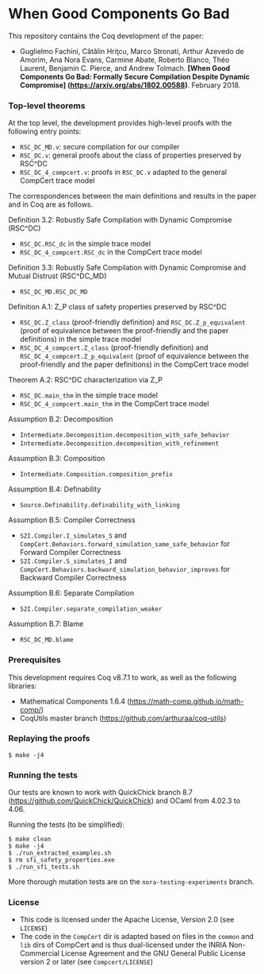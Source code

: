 # When Good Components Go Bad #

This repository contains the Coq development of the paper:
- Guglielmo Fachini, Cătălin Hriţcu, Marco Stronati, Arthur Azevedo de
  Amorim, Ana Nora Evans, Carmine Abate, Roberto Blanco, Théo Laurent,
  Benjamin C. Pierce, and Andrew Tolmach.
  **[When Good Components Go Bad: Formally Secure Compilation Despite
     Dynamic Compromise]
     (https://arxiv.org/abs/1802.00588)**. February 2018.

### Top-level theorems ###

At the top level, the development provides high-level proofs with the following
entry points:
- `RSC_DC_MD.v`: secure compilation for our compiler
- `RSC_DC.v`: general proofs about the class of properties preserved by RSC^DC
- `RSC_DC_4_compcert.v`: proofs in `RSC_DC.v` adapted to the general CompCert
  trace model

The correspondences between the main definitions and results in the paper and
in Coq are as follows.

Definition 3.2: Robustly Safe Compilation with Dynamic Compromise (RSC^DC)
- `RSC_DC.RSC_dc` in the simple trace model
- `RSC_DC_4_compcert.RSC_dc` in the CompCert trace model

Definition 3.3: Robustly Safe Compilation with Dynamic Compromise and Mutual
Distrust (RSC^DC_MD)
- `RSC_DC_MD.RSC_DC_MD`

Definition A.1: Z_P class of safety properties preserved by RSC^DC
- `RSC_DC.Z_class` (proof-friendly definition)
  and `RSC_DC.Z_p_equivalent`
  (proof of equivalence between the proof-friendly and the paper definitions)
  in the simple trace model
- `RSC_DC_4_compcert.Z_class` (proof-friendly definition)
  and `RSC_DC_4_compcert.Z_p_equivalent`
  (proof of equivalence between the proof-friendly and the paper definitions)
  in the CompCert trace model

Theorem A.2: RSC^DC characterization via Z_P
- `RSC_DC.main_thm` in the simple trace model
- `RSC_DC_4_compcert.main_thm` in the CompCert trace model

Assumption B.2: Decomposition
- `Intermediate.Decomposition.decomposition_with_safe_behavior`
- `Intermediate.Decomposition.decomposition_with_refinement`

Assumption B.3: Composition
- `Intermediate.Composition.composition_prefix`

Assumption B.4: Definability
- `Source.Definability.definability_with_linking`

Assumption B.5: Compiler Correctness
- `S2I.Compiler.I_simulates_S` and
  `CompCert.Behaviors.forward_simulation_same_safe_behavior`
  for Forward Compiler Correctness
- `S2I.Compiler.S_simulates_I` and
  `CompCert.Behaviors.backward_simulation_behavior_improves`
  for Backward Compiler Correctness

Assumption B.6: Separate Compilation
- `S2I.Compiler.separate_compilation_weaker`

Assumption B.7: Blame
- `RSC_DC_MD.blame`

### Prerequisites ###

This development requires Coq v8.7.1 to work, as well as the following libraries:
- Mathematical Components 1.6.4 (https://math-comp.github.io/math-comp/)
- CoqUtils master branch (https://github.com/arthuraa/coq-utils)

### Replaying the proofs ###

    $ make -j4

### Running the tests ###

Our tests are known to work with QuickChick branch 8.7
(https://github.com/QuickChick/QuickChick) and OCaml from 4.02.3 to 4.06.

Running the tests (to be simplified):

    $ make clean
    $ make -j4
    $ ./run_extracted_examples.sh
    $ rm sfi_safety_properties.exe
    $ ./run_sfi_tests.sh

More thorough mutation tests are on the `nora-testing-experiments` branch.

### License ###
- This code is licensed under the Apache License, Version 2.0 (see `LICENSE`)
- The code in the `CompCert` dir is adapted based on files in the
  `common` and `lib` dirs of CompCert and is thus dual-licensed under
  the INRIA Non-Commercial License Agreement and the GNU General
  Public License version 2 or later (see `Compcert/LICENSE`)
